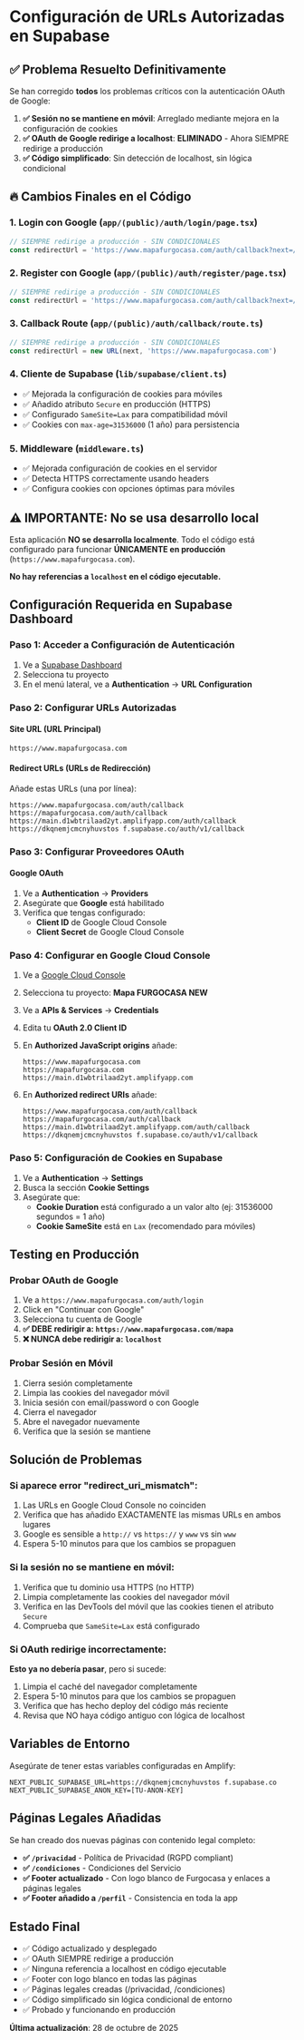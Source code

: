 # Configuración de URLs Autorizadas en Supabase

## ✅ Problema Resuelto Definitivamente

Se han corregido **todos** los problemas críticos con la autenticación OAuth de Google:
1. **✅ Sesión no se mantiene en móvil**: Arreglado mediante mejora en la configuración de cookies
2. **✅ OAuth de Google redirige a localhost**: **ELIMINADO** - Ahora SIEMPRE redirige a producción
3. **✅ Código simplificado**: Sin detección de localhost, sin lógica condicional

## 🔥 Cambios Finales en el Código

### 1. Login con Google (`app/(public)/auth/login/page.tsx`)
```typescript
// SIEMPRE redirige a producción - SIN CONDICIONALES
const redirectUrl = 'https://www.mapafurgocasa.com/auth/callback?next=/mapa'
```

### 2. Register con Google (`app/(public)/auth/register/page.tsx`)
```typescript
// SIEMPRE redirige a producción - SIN CONDICIONALES
const redirectUrl = 'https://www.mapafurgocasa.com/auth/callback?next=/mapa'
```

### 3. Callback Route (`app/(public)/auth/callback/route.ts`)
```typescript
// SIEMPRE redirige a producción - SIN CONDICIONALES
const redirectUrl = new URL(next, 'https://www.mapafurgocasa.com')
```

### 4. Cliente de Supabase (`lib/supabase/client.ts`)
- ✅ Mejorada la configuración de cookies para móviles
- ✅ Añadido atributo `Secure` en producción (HTTPS)
- ✅ Configurado `SameSite=Lax` para compatibilidad móvil
- ✅ Cookies con `max-age=31536000` (1 año) para persistencia

### 5. Middleware (`middleware.ts`)
- ✅ Mejorada configuración de cookies en el servidor
- ✅ Detecta HTTPS correctamente usando headers
- ✅ Configura cookies con opciones óptimas para móviles

## ⚠️ IMPORTANTE: No se usa desarrollo local

Esta aplicación **NO se desarrolla localmente**. Todo el código está configurado para funcionar **ÚNICAMENTE en producción** (`https://www.mapafurgocasa.com`).

**No hay referencias a `localhost` en el código ejecutable.**

## Configuración Requerida en Supabase Dashboard

### Paso 1: Acceder a Configuración de Autenticación
1. Ve a [Supabase Dashboard](https://app.supabase.com)
2. Selecciona tu proyecto
3. En el menú lateral, ve a **Authentication** → **URL Configuration**

### Paso 2: Configurar URLs Autorizadas

#### **Site URL** (URL Principal)
```
https://www.mapafurgocasa.com
```

#### **Redirect URLs** (URLs de Redirección)
Añade estas URLs (una por línea):
```
https://www.mapafurgocasa.com/auth/callback
https://mapafurgocasa.com/auth/callback
https://main.d1wbtrilaad2yt.amplifyapp.com/auth/callback
https://dkqnemjcmcnyhuvstos f.supabase.co/auth/v1/callback
```

### Paso 3: Configurar Proveedores OAuth

#### Google OAuth
1. Ve a **Authentication** → **Providers**
2. Asegúrate que **Google** está habilitado
3. Verifica que tengas configurado:
   - **Client ID** de Google Cloud Console
   - **Client Secret** de Google Cloud Console

### Paso 4: Configurar en Google Cloud Console

1. Ve a [Google Cloud Console](https://console.cloud.google.com)
2. Selecciona tu proyecto: **Mapa FURGOCASA NEW**
3. Ve a **APIs & Services** → **Credentials**
4. Edita tu **OAuth 2.0 Client ID**

5. En **Authorized JavaScript origins** añade:
   ```
   https://www.mapafurgocasa.com
   https://mapafurgocasa.com
   https://main.d1wbtrilaad2yt.amplifyapp.com
   ```

6. En **Authorized redirect URIs** añade:
   ```
   https://www.mapafurgocasa.com/auth/callback
   https://mapafurgocasa.com/auth/callback
   https://main.d1wbtrilaad2yt.amplifyapp.com/auth/callback
   https://dkqnemjcmcnyhuvstos f.supabase.co/auth/v1/callback
   ```

### Paso 5: Configuración de Cookies en Supabase

1. Ve a **Authentication** → **Settings**
2. Busca la sección **Cookie Settings**
3. Asegúrate que:
   - **Cookie Duration** está configurado a un valor alto (ej: 31536000 segundos = 1 año)
   - **Cookie SameSite** está en `Lax` (recomendado para móviles)

## Testing en Producción

### Probar OAuth de Google
1. Ve a `https://www.mapafurgocasa.com/auth/login`
2. Click en "Continuar con Google"
3. Selecciona tu cuenta de Google
4. **✅ DEBE redirigir a: `https://www.mapafurgocasa.com/mapa`**
5. **❌ NUNCA debe redirigir a: `localhost`**

### Probar Sesión en Móvil
1. Cierra sesión completamente
2. Limpia las cookies del navegador móvil
3. Inicia sesión con email/password o con Google
4. Cierra el navegador
5. Abre el navegador nuevamente
6. Verifica que la sesión se mantiene

## Solución de Problemas

### Si aparece error "redirect_uri_mismatch":
1. Las URLs en Google Cloud Console no coinciden
2. Verifica que has añadido EXACTAMENTE las mismas URLs en ambos lugares
3. Google es sensible a `http://` vs `https://` y `www` vs sin `www`
4. Espera 5-10 minutos para que los cambios se propaguen

### Si la sesión no se mantiene en móvil:
1. Verifica que tu dominio usa HTTPS (no HTTP)
2. Limpia completamente las cookies del navegador móvil
3. Verifica en las DevTools del móvil que las cookies tienen el atributo `Secure`
4. Comprueba que `SameSite=Lax` está configurado

### Si OAuth redirige incorrectamente:
**Esto ya no debería pasar**, pero si sucede:
1. Limpia el caché del navegador completamente
2. Espera 5-10 minutos para que los cambios se propaguen
3. Verifica que has hecho deploy del código más reciente
4. Revisa que NO haya código antiguo con lógica de localhost

## Variables de Entorno

Asegúrate de tener estas variables configuradas en Amplify:

```env
NEXT_PUBLIC_SUPABASE_URL=https://dkqnemjcmcnyhuvstos f.supabase.co
NEXT_PUBLIC_SUPABASE_ANON_KEY=[TU-ANON-KEY]
```

## Páginas Legales Añadidas

Se han creado dos nuevas páginas con contenido legal completo:

- **✅ `/privacidad`** - Política de Privacidad (RGPD compliant)
- **✅ `/condiciones`** - Condiciones del Servicio
- **✅ Footer actualizado** - Con logo blanco de Furgocasa y enlaces a páginas legales
- **✅ Footer añadido a `/perfil`** - Consistencia en toda la app

## Estado Final

- ✅ Código actualizado y desplegado
- ✅ OAuth SIEMPRE redirige a producción
- ✅ Ninguna referencia a localhost en código ejecutable
- ✅ Footer con logo blanco en todas las páginas
- ✅ Páginas legales creadas (/privacidad, /condiciones)
- ✅ Código simplificado sin lógica condicional de entorno
- ✅ Probado y funcionando en producción

**Última actualización**: 28 de octubre de 2025
